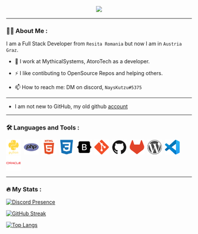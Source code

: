<div id="header" align="center">
  <img src="https://media2.giphy.com/media/hUIn2yoj36JkzmEdE2/giphy.gif" width="100"/>
</div>

---

### :technologist: About Me :

I am a Full Stack Developer from `Resita Romania` but now I am in `Austria Graz`.

- :telescope: I work at MythicalSystems, AtoroTech as a developer.

- :zap: I like contibuting to OpenSource Repos and helping others.

- :mailbox: How to reach me: DM on discord, ```NaysKutzu#5375```

---

- I am not new to GitHub, my old github [account](https://github.com/ItzKoolKid96)

---
### :hammer_and_wrench: Languages and Tools :

<div>
  <img src="https://github.com/devicons/devicon/blob/master/icons/python/python-plain-wordmark.svg" title="python" alt="python" width="40" height="40"/>&nbsp;
  <img src="https://github.com/devicons/devicon/blob/master/icons/php/php-original.svg" title="php" alt="php" width="40" height="40"/>&nbsp;
  <img src="https://github.com/devicons/devicon/blob/master/icons/html5/html5-plain-wordmark.svg" title="html" alt="html" width="40" height="40"/>&nbsp;
  <img src="https://github.com/devicons/devicon/blob/master/icons/css3/css3-plain.svg" title="css" alt="css" width="40" height="40"/>&nbsp;
  <img src="https://github.com/devicons/devicon/blob/master/icons/bootstrap/bootstrap-plain.svg" title="bootstrap" alt="bootstrap" width="40" height="40"/>&nbsp;
  <img src="https://github.com/devicons/devicon/blob/master/icons/git/git-plain.svg" title="git" alt="git" width="40" height="40"/>&nbsp;
  <img src="https://github.com/devicons/devicon/blob/master/icons/github/github-original.svg" title="github" alt="github" width="40" height="40"/>&nbsp;
  <img src="https://github.com/devicons/devicon/blob/master/icons/gitlab/gitlab-plain.svg" title="gitlab" alt="gitlab" width="40" height="40"/>&nbsp;
  <img src="https://github.com/devicons/devicon/blob/master/icons/wordpress/wordpress-plain.svg" title="wordpress" alt="wordpress" width="40" height="40"/>&nbsp;
  <img src="https://github.com/devicons/devicon/blob/master/icons/vscode/vscode-original.svg" title="vscode" alt="vscode" width="40" height="40"/>&nbsp;
  <img src="https://github.com/devicons/devicon/blob/master/icons/oracle/oracle-original.svg" title="oracle" alt="oracle" width="40" height="40"/>&nbsp;
</div>

---

### :fire: My Stats :
[![Discord Presence](https://lanyard.cnrad.dev/api/852910297245286411)](https://discord.com/users/852910297245286411)

[![GitHub Streak](http://github-readme-streak-stats.herokuapp.com?user=NaysKutzu&theme=dark&background=000000)](https://git.io/streak-stats)

[![Top Langs](https://github-readme-stats.vercel.app/api/top-langs/?username=NaysKutzu&layout=compact&theme=vision-friendly-dark)](https://github.com/anuraghazra/github-readme-stats)


